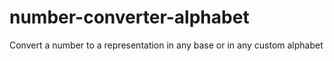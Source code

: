 # number-converter-alphabet
Convert a number to a representation in any base or in any custom alphabet
